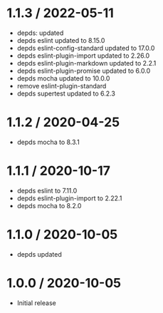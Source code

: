 1.1.3 / 2022-05-11
==================

  * depds: updated
  * depds eslint updated to 8.15.0
  * depds eslint-config-standard updated to 17.0.0
  * depds eslint-plugin-import updated to 2.26.0
  * depds eslint-plugin-markdown updated to 2.2.1
  * depds eslint-plugin-promise updated to 6.0.0
  * depds mocha updated to 10.0.0
  * remove eslint-plugin-standard
  * depds supertest updated to 6.2.3

1.1.2 / 2020-04-25
==================

  * depds mocha to 8.3.1

1.1.1 / 2020-10-17
==================

  * depds eslint to 7.11.0
  * depds eslint-plugin-import to 2.22.1
  * depds mocha to 8.2.0

1.1.0 / 2020-10-05
==================

  * depds updated

1.0.0 / 2020-10-05
==================

  * Initial release
